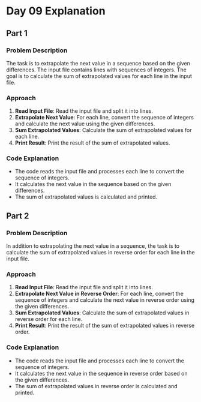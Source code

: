 # Day 09 Explanation

## Part 1

### Problem Description
The task is to extrapolate the next value in a sequence based on the given differences. The input file contains lines with sequences of integers. The goal is to calculate the sum of extrapolated values for each line in the input file.

### Approach
1. **Read Input File**: Read the input file and split it into lines.
2. **Extrapolate Next Value**: For each line, convert the sequence of integers and calculate the next value using the given differences.
3. **Sum Extrapolated Values**: Calculate the sum of extrapolated values for each line.
4. **Print Result**: Print the result of the sum of extrapolated values.

### Code Explanation
- The code reads the input file and processes each line to convert the sequence of integers.
- It calculates the next value in the sequence based on the given differences.
- The sum of extrapolated values is calculated and printed.

## Part 2

### Problem Description
In addition to extrapolating the next value in a sequence, the task is to calculate the sum of extrapolated values in reverse order for each line in the input file.

### Approach
1. **Read Input File**: Read the input file and split it into lines.
2. **Extrapolate Next Value in Reverse Order**: For each line, convert the sequence of integers and calculate the next value in reverse order using the given differences.
3. **Sum Extrapolated Values**: Calculate the sum of extrapolated values in reverse order for each line.
4. **Print Result**: Print the result of the sum of extrapolated values in reverse order.

### Code Explanation
- The code reads the input file and processes each line to convert the sequence of integers.
- It calculates the next value in the sequence in reverse order based on the given differences.
- The sum of extrapolated values in reverse order is calculated and printed.

